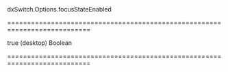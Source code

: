 <!--id-->dxSwitch.Options.focusStateEnabled<!--/id-->
===========================================================================
<!--default-->true (desktop)<!--/default-->
<!--type-->Boolean<!--/type-->
===========================================================================

